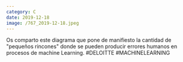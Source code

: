 ```yaml
--- 
category: C 
date: 2019-12-18 
image: /767_2019-12-18.jpeg 
--- 
```


Os comparto este diagrama que pone de manifiesto la cantidad de "pequeños rincones" donde se pueden producir errores humanos en procesos de machine Learning. #DELOITTE #MACHINELEARNING